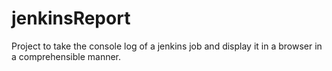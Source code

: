 # jenkinsReport
Project to take the console log of a jenkins job and display it in a browser in a comprehensible manner.
